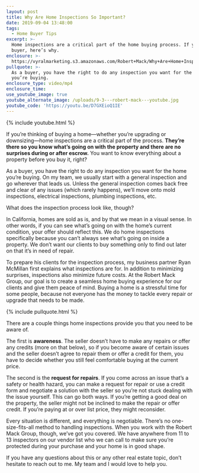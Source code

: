 ```yaml
---
layout: post
title: Why Are Home Inspections So Important?
date: 2019-09-04 13:48:00
tags:
  - Home Buyer Tips
excerpt: >-
  Home inspections are a critical part of the home buying process. If you’re a
  buyer, here’s why.
enclosure: >-
  https://vyralmarketing.s3.amazonaws.com/Robert+Mack/Why+Are+Home+Inspections+So+Important_.mp4
pullquote: >-
  As a buyer, you have the right to do any inspection you want for the home
  you’re buying.
enclosure_type: video/mp4
enclosure_time:
use_youtube_image: true
youtube_alternate_image: /uploads/9-3---robert-mack---youtube.jpg
youtube_code: 'https://youtu.be/D7GXEioQ1IE'
---
```


{% include youtube.html %}

If you’re thinking of buying a home—whether you’re upgrading or downsizing—home inspections are a critical part of the process. **They’re there so you know what’s going on with the property and there are no surprises during or after escrow.** You want to know everything about a property before you buy it, right?

As a buyer, you have the right to do any inspection you want for the home you’re buying. On my team, we usually start with a general inspection and go wherever that leads us. Unless the general inspection comes back free and clear of any issues (which rarely happens), we’ll move onto mold inspections, electrical inspections, plumbing inspections, etc. &nbsp;

What does the inspection process look like, though?

In California, homes are sold as is, and by that we mean in a visual sense. In other words, if you can see what’s going on with the home’s current condition, your offer should reflect this. We do home inspections specifically because you can’t always see what’s going on inside a property. We don’t want our clients to buy something only to find out later on that it’s in need of repair.&nbsp;

To prepare his clients for the inspection process, my business partner Ryan McMillan first explains what inspections are for. In addition to minimizing surprises, inspections also minimize future costs. At the Robert Mack Group, our goal is to create a seamless home buying experience for our clients and give them peace of mind. Buying a home is a stressful time for some people, because not everyone has the money to tackle every repair or upgrade that needs to be made.

{% include pullquote.html %}

There are a couple things home inspections provide you that you need to be aware of.

The first is **awareness**. The seller doesn’t have to make any repairs or offer any credits (more on that below), so if you become aware of certain issues and the seller doesn’t agree to repair them or offer a credit for them, you have to decide whether you still feel comfortable buying at the current price.&nbsp;

The second is the&nbsp;**request for repairs**. If you come across an issue that’s a safety or health hazard, you can make a request for repair or use a credit form and negotiate a solution with the seller so you’re not stuck dealing with the issue yourself. This can go both ways. If you’re getting a good deal on the property, the seller might not be inclined to make the repair or offer credit. If you’re paying at or over list price, they might reconsider.&nbsp;

Every situation is different, and everything is negotiable. There’s no one-size-fits-all method to handling inspections. When you work with the Robert Mack Group, though, we’ve got you covered. We have anywhere from 11 to 13 inspectors on our vendor list who we can call to make sure you’re protected during your purchase and your home is in good shape.&nbsp;

If you have any questions about this or any other real estate topic, don’t hesitate to reach out to me. My team and I would love to help you.